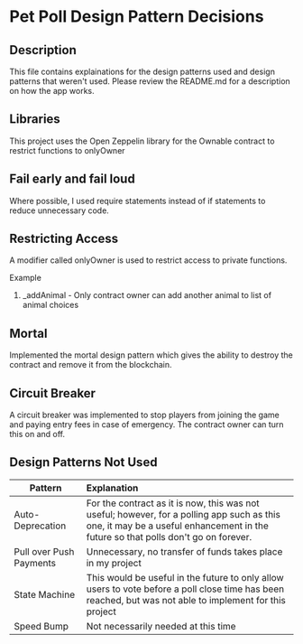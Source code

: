 # Pet Poll Design Pattern Decisions

## Description

This file contains explainations for the design patterns used and design patterns that weren't used. 
Please review the README.md for a description on how the app works.

## Libraries
This project uses the Open Zeppelin library for the Ownable contract to restrict functions to onlyOwner

## Fail early and fail loud
Where possible, I used require statements instead of if statements to reduce unnecessary code. 

## Restricting Access
A modifier called onlyOwner is used to restrict access to private functions.

Example
1. _addAnimal - Only contract owner can add another animal to list of animal choices

## Mortal 
Implemented the mortal design pattern which gives the ability to destroy the contract and remove it from the blockchain.

## Circuit Breaker
A circuit breaker was implemented to stop players from joining the game and paying entry fees in case of emergency. The contract owner can turn this on and off.


## Design Patterns Not Used

Pattern        | Explanation |
--- | :---  | 
Auto-Deprecation | For the contract as it is now, this was not useful; however, for a polling app such as this one, it may be a useful enhancement in the future so that polls don't  go on forever. | 
Pull over Push Payments | Unnecessary, no transfer of funds takes place in my project | 
State Machine | This would be useful in the future to only allow users to vote before a poll close time has been reached, but was not able to implement for this project | 
Speed Bump | Not necessarily needed at this time | 


